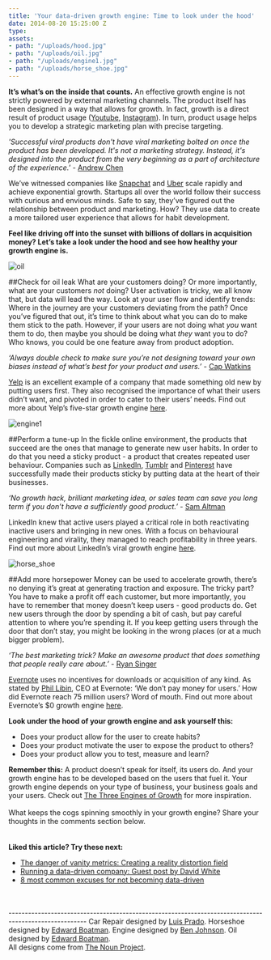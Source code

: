 ```yaml
---
title: 'Your data-driven growth engine: Time to look under the hood'
date: 2014-08-20 15:25:00 Z
type: 
assets:
- path: "/uploads/hood.jpg"
- path: "/uploads/oil.jpg"
- path: "/uploads/engine1.jpg"
- path: "/uploads/horse_shoe.jpg"
---
```


**It’s what’s on the inside that counts.** An effective growth engine is not strictly powered by external marketing channels. The product itself has been designed in a way that allows for growth. In fact, growth is a direct result of product usage ([Youtube](http://www.youtube.com/), [Instagram](http://instagram.com/)). In turn, product usage helps you to develop a strategic marketing plan with precise targeting.

*'Successful viral products don't have viral marketing bolted on once the product has been developed. It's not a marketing strategy. Instead, it's designed into the product from the very beginning as a part of architecture of the experience.'* - [Andrew Chen](https://twitter.com/andrewchen) 

We’ve witnessed companies like [Snapchat](https://www.snapchat.com/) and [Uber](https://www.uber.com/) scale rapidly and achieve exponential growth. Startups all over the world follow their success with curious and envious minds. Safe to say, they’ve figured out the relationship between product and marketing. How? They use data to create a more tailored user experience that allows for habit development.

**Feel like driving off into the sunset with billions of dollars in acquisition money? Let’s take a look under the hood and see how healthy your growth engine is.**

![oil](/uploads/oil.jpg) 

##Check for oil leak
What are your customers doing? Or more importantly, what are your customers *not* doing? User activation is tricky, we all know that, but data will lead the way. Look at your user flow and identify trends: Where in the journey are your customers deviating from the path? Once you’ve figured that out, it’s time to think about what you can do to make them stick to the path. However, if your users are not doing what *you* want them to do, then maybe you should be doing what *they* want you to do? Who knows, you could be one feature away from product adoption.

*‘Always double check to make sure you’re not designing toward your own biases instead of what’s best for your product and users.’* - [Cap Watkins](https://twitter.com/cap)

[Yelp](http://www.yelp.com/) is an excellent example of a company that made something old new by putting users first. They also recognised the importance of what their users didn’t want, and pivoted in order to cater to their users’ needs. Find out more about Yelp’s five-star growth engine [here](http://growthhackers.com/companies/yelp/).

![engine1](/uploads/engine1.jpg) 

##Perform a tune-up
In the fickle online environment, the products that succeed are the ones that manage to generate new user habits. In order to do that you need a sticky product - a product that creates repeated user behaviour. Companies such as [LinkedIn](https://www.linkedin.com/), [Tumblr](https://www.tumblr.com/) and [Pinterest](https://www.pinterest.com/) have successfully made their products sticky by putting data at the heart of their businesses.

*‘No growth hack, brilliant marketing idea, or sales team can save you long term if you don’t have a sufficiently good product.’* - [Sam Altman](https://twitter.com/sama)

LinkedIn knew that active users played a critical role in both reactivating inactive users and bringing in new ones. With a focus on behavioural engineering and virality, they managed to reach profitability in three years. Find out more about LinkedIn’s viral growth engine [here](http://growthhackers.com/companies/linkedin/).

![horse_shoe](/uploads/horse_shoe.jpg) 

##Add more horsepower
Money can be used to accelerate growth, there’s no denying it’s great at generating traction and exposure. The tricky part? You have to make a profit off each customer, but more importantly, you have to remember that money doesn’t keep users - good products do. Get new users through the door by spending a bit of cash, but pay careful attention to where you’re spending it. If you keep getting users through the door that don’t stay, you might be looking in the wrong places (or at a much bigger problem).

*‘The best marketing trick? Make an awesome product that does something that people really care about.’* - [Ryan Singer](https://twitter.com/rjs)

[Evernote](https://evernote.com/) uses no incentives for downloads or acquisition of any kind. As stated by [Phil Libin](https://twitter.com/plibin), CEO at Evernote: ‘We don’t pay money for users.’ How did Evernote reach 75 million users? Word of mouth. Find out more about Evernote’s $0 growth engine [here](http://growthhackers.com/companies/evernote/). 


**Look under the hood of your growth engine and ask yourself this:**

- Does your product allow for the user to create habits?
- Does your product motivate the user to expose the product to others?
- Does your product allow you to test, measure and learn?

**Remember this:** A product doesn’t speak for itself, its users do. And your growth engine has to be developed based on the users that fuel it. Your growth engine depends on your type of business, your business goals and your users. Check out [The Three Engines of Growth](http://larslofgren.com/marketingbasics/the-three-engines-of-growth-with-eric-ries) for more inspiration.
</br>
</br>
What keeps the cogs spinning smoothly in your growth engine? Share your thoughts in the comments section below.
</br>
</br>
</br>
**Liked this article? Try these next:**
- [The danger of vanity metrics: Creating a reality distortion field](https://www.geckoboard.com/blog/the-danger-of-vanity-metrics-creating-a-reality-distortion-field/)
- [Running a data-driven company: Guest post by David White](https://www.geckoboard.com/blog/running-a-data-driven-company-guest-post-by-david-white-1)
- [8 most common excuses for not becoming data-driven](https://www.geckoboard.com/blog/8-most-common-excuses-for-not-becoming-data-driven/)
</br>
</br>
------------------------------------------------------------------------------------------------------
Car Repair designed by <a href="http://www.thenounproject.com/Luis">Luis Prado</a>. Horseshoe designed by <a href="http://www.thenounproject.com/edward">Edward Boatman</a>. Engine designed by <a href="http://www.thenounproject.com/nebson">Ben Johnson</a>. Oil designed by <a href="http://www.thenounproject.com/edward">Edward Boatman</a>.</br>
All designs come from <a href="http://www.thenounproject.com">The Noun Project</a>.
